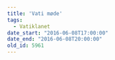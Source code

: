 ```yaml
---
title: 'Vati møde'
tags:
  - Vatiklanet
date_start: "2016-06-08T17:00:00"
date_end: "2016-06-08T20:00:00"
old_id: 5961
---
```

